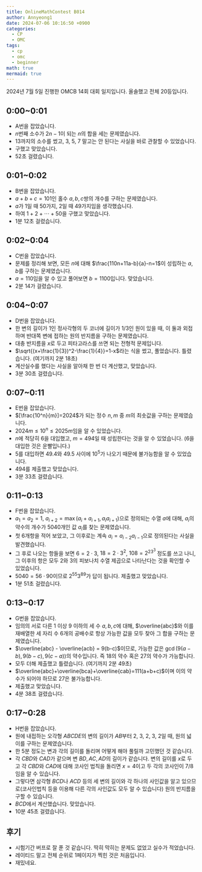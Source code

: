 ```yaml
---
title: OnlineMathContest B014
author: Annyeong1
date: 2024-07-06 10:16:50 +0900
categories:
  - CP
  - OMC
tags:
  - cp
  - omc
  - beginner
math: true
mermaid: true
---
```

2024년 7월 5일 진행한 OMCB 14회 대회 일지입니다. 올솔했고 전체 20등입니다.
## 0:00~0:01
- A번을 잡았습니다.
- $n$번째 소수가 $2n-1$이 되는 $n$의 합을 세는 문제였습니다.
- 13까지의 소수를 썼고, 3, 5, 7 말고는 안 된다는 사실을 바로 관찰할 수 있었습니다.
- 구했고 맞았습니다. 
- 52초 걸렸습니다.

## 0:01~0:02
- B번을 잡았습니다.
- $a+b+c=101$인 홀수 $a,b,c$쌍의 개수를 구하는 문제였습니다.
- $a$가 1일 때 50가지, 2일 때 49가지임을 생각했습니다.
- 하여 $1+2+\cdots+50$을 구했고 맞았습니다.
- 1분 12초 걸렸습니다.

## 0:02~0:04
- C번을 잡았습니다.
- 문제를 정리해 보면, 모든 $n$에 대해 $\frac{110n+11a-b}{a}-n=1$이 성립하는 $a,b$를 구하는 문제였습니다.
- $a=110$임을 알 수 있고 풀어보면 $b=1100$입니다. 맞았습니다.
- 2분 14가 걸렸습니다.

## 0:04~0:07
- D번을 잡았습니다.
- 한 변의 길이가 1인 정사각형의 두 코너에 길이가 $1/3$인 원이 있을 때, 이 둘과 외접하며 반대쪽 변에 접하는 원의 반지름을 구하는 문제였습니다.
- 대충 반지름을 $x$로 두고 피타고라스를 쓰면 되는 전형적 문제입니다.
- $\sqrt{(x+\frac{1}{3})^2-\frac{1}{4}}=1-x$라는 식을 썼고, 풀었습니다. 틀렸습니다. (여기까지 2분 18초)
- 계산실수를 했다는 사실을 알아채 한 번 더 계산했고, 맞았습니다.
- 3분 30초 걸렸습니다.

## 0:07~0:11
- E번을 잡았습니다.
- $[\frac{10^n}{m}]=2024$가 되는 정수 $n,m$ 중 $m$의 최솟값을 구하는 문제였습니다.
- $2024m \leq 10^n \leq 2025m$임을 알 수 있었습니다.
- $n$에 적당히 6을 대입했고, $m=494$일 때 성립한다는 것을 알 수 있었습니다. (6을 대입한 것은 운빨입니다.)
- 5를 대입하면 49.4와 49.5 사이에 $10^5$가 나오기 때문에 불가능함을 알 수 있었습니다.
- 494를 제출했고 맞았습니다.
- 3분 33초 걸렸습니다.

## 0:11~0:13
- F번을 잡았습니다.
- $a_1=a_2=1$, $a_{i+2}=\max(a_i+a_{i+1},a_ia_{i+1})$으로 정의되는 수열 $a$에 대해, $a_i$의 약수의 개수가 5040개인 값 $a_i$를 찾는 문제였습니다.
- 첫 6개항을 적어 보았고, 그 이후로는 계속 $a_i = a_{i-2} a_{i-1}$으로 정의된다는 사실을 발견했습니다.
- 그 후로 나오는 항들을 보면 $6=2\cdot3$, $18=2\cdot3^2$, $108=2^23^3$ 정도를 쓰고 나니, 그 이후의 항은 모두 2와 3의 피보나치 수열 제곱으로 나타난다는 것을 확인할 수 있었습니다.
- $5040 = 56\cdot90$이므로 $2^{55}3^{89}$가 답이 됩니다. 제출했고 맞았습니다.
- 1분 51초 걸렸습니다.

## 0:13~0:17
- G번을 잡았습니다.
- 임의의 서로 다른 1 이상 9 이하의 세 수 $a,b,c$에 대해, $\overline{abc}$와 이를 재배열한 세 자리 수 6개의 공배수로 항상 가능한 값을 모두 찾아 그 합을 구하는 문제였습니다.
- $\overline{abc} - \overline{acb} = 9(b-c)$이므로, 가능한 값은 $\gcd{(9(a-b),9(b-c),9(c-a))}$의 약수입니다. 즉 18의 약수 혹은 27의 약수가 가능합니다.
- 모두 더해 제출했고 틀렸습니다. (여기까지 2분 49초)
- $\overline{abc}+\overline{bca}+\overline{cab}=111(a+b+c)$이며 이의 약수가 되어야 하므로 27은 불가능합니다.
- 제출했고 맞았습니다.
- 4분 38초 걸렸습니다.

## 0:17~0:28
- H번을 잡았습니다.
- 원에 내접하는 오각형 $ABCDE$의 변의 길이가 $AB$부터 2, 3, 2, 3, 2일 때, 원의 넓이를 구하는 문제였습니다.
- 한 5분 정도는 변과 각의 길이를 돌리며 어떻게 해야 풀릴까 고민했던 것 같습니다.
- 각 $CBD$와 $CAD$가 같으며 변 $BD, AC, AD$의 길이가 같습니다. 변의 길이를 $x$로 두고 각 $CBD$와 $CAD$에 대해 코사인 법칙을 돌리면 $x=4$이고 두 각의 코사인이 $7/8$임을 알 수 있습니다.
- 그렇다면 삼각형 $BCD$나 $ACD$ 등의 세 변의 길이와 각 하나의 사인값을 알고 있으므로(코사인법칙 등을 이용해 다른 각의 사인값도 모두 알 수 있습니다) 원의 반지름을 구할 수 있습니다.
- $BCD$에서 계산했습니다. 맞았습니다.
- 10분 45초 걸렸습니다.

## 후기
- 시험기간 버프로 잘 푼 것 같습니다. 딱히 막히는 문제도 없었고 실수가 적었습니다.
- 레이티드 말고 전체 순위로 1페이지가 찍힌 것은 처음입니다.
- 재밌네요.
